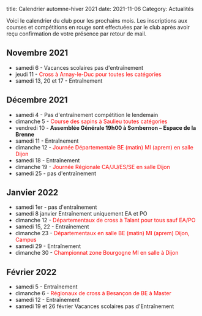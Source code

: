 title:  Calendrier automne-hiver 2021
date: 2021-11-06
Category: Actualités

Voici le calendrier du club pour les prochains mois. Les inscriptions aux
courses et compétitions en rouge sont effectuées par le club après avoir reçu
confirmation de votre présence par retour de mail.

## Novembre 2021

- samedi 6 - Vacances scolaires pas d'entraînement
- jeudi 11 - <span style="color:red">Cross à Arnay-le-Duc pour toutes les catégories</span>
- samedi 13, 20 et 17 - Entraînement

## Décembre 2021

- samedi 4 - Pas d'entraînement compétition le lendemain
- dimanche 5 - <span style="color:red">Course des sapins à Saulieu toutes catégories</span>
- vendredi 10 -  **Assemblée Générale 19h00 à Sombernon – Espace de la Brenne**
- samedi 11 - Entraînement
- dimanche 12 - <span style="color:red">Journée Départementale BE (matin) MI (aprem) en salle Dijon</span>
- samedi 18 - Entraînement
- dimanche 19 - <span style="color:red">Journée Régionale CA/JU/ES/SE en salle Dijon</span>
- samedi 25 - pas d'entraînement

## Janvier 2022

- samedi 1er - pas d'entraînement
- samedi 8 janvier Entraînement uniquement  EA et PO
- dimanche 12 - <span style="color:red">Départementaux de cross à Talant pour tous sauf EA/PO</span>
- samedi 15, 22 - Entraînement
- dimanche 23 - <span style="color:red">Départementaux en salle BE (matin) MI (aprem) Dijon, Campus</span>
- samedi 29 - Entraînement
- dimanche 30 - <span style="color:red">Championnat zone Bourgogne MI en salle à Dijon</span>

## Février 2022

- samedi 5 - Entraînement
- dimanche 6 - <span style="color:red">Régionaux de cross à Besançon de BE à Master</span>
- samedi 12 - Entraînement
- samedi 19 et 26 février Vacances scolaires pas d'Entraînement
